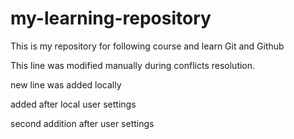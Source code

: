 # my-learning-repository
This is my repository for following course and learn Git and Github

This line was modified manually during conflicts resolution.

new line was added locally

added after local user settings

second addition after user settings